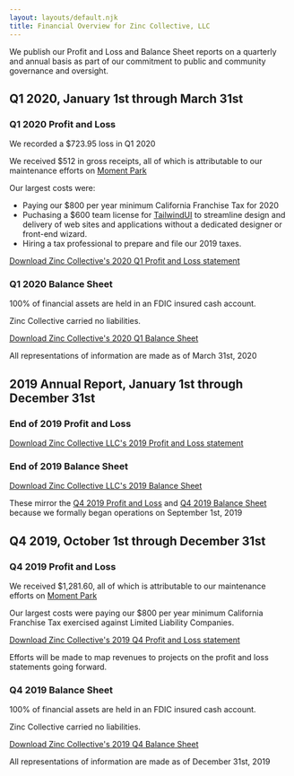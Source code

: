 ```yaml
---
layout: layouts/default.njk
title: Financial Overview for Zinc Collective, LLC
---
```

We publish our Profit and Loss and Balance Sheet reports on a quarterly and annual basis as part of our commitment to public and community governance and oversight.

## Q1 2020, January 1st through March 31st

### Q1 2020 Profit and Loss

We recorded a $723.95 loss in Q1 2020

We received $512 in gross receipts, all of which is attributable to our maintenance efforts on [Moment Park](https://www.momentpark.com/)

Our largest costs were:

*   Paying our $800 per year minimum California Franchise Tax for 2020
*   Puchasing a $600 team license for [TailwindUI](https://tailwindui.com/) to streamline design and delivery of web sites and applications without a dedicated designer or front-end wizard.
*   Hiring a tax professional to prepare and file our 2019 taxes.

[Download Zinc Collective's 2020 Q1 Profit and Loss statement](./2020-q1-profit-and-loss.pdf)

### Q1 2020 Balance Sheet

100% of financial assets are held in an FDIC insured cash account.

Zinc Collective carried no liabilities.

[Download Zinc Collective's 2020 Q1 Balance Sheet](./2020-q1-balance-sheet.pdf)

All representations of information are made as of March 31st, 2020

## 2019 Annual Report, January 1st through December 31st

### End of 2019 Profit and Loss

[Download Zinc Collective LLC's 2019 Profit and Loss statement](./2019-profit-and-loss.pdf)

### End of 2019 Balance Sheet

[Download Zinc Collective LLC's 2019 Balance Sheet](./2019-balance-sheet.pdf)

These mirror the [Q4 2019 Profit and Loss](#2019-q4-profit-and-loss) and [Q4 2019 Balance Sheet](#2019-q4-balance-sheet) because we formally began operations on September 1st, 2019

## Q4 2019, October 1st through December 31st

### Q4 2019 Profit and Loss

We received $1,281.60, all of which is attributable to our maintenance efforts on [Moment Park](https://www.momentpark.com/)

Our largest costs were paying our $800 per year minimum California Franchise Tax exercised against Limited Liability Companies.

[Download Zinc Collective's 2019 Q4 Profit and Loss statement](./2019-q4-profit-and-loss.pdf)

Efforts will be made to map revenues to projects on the profit and loss statements going forward.

### Q4 2019 Balance Sheet

100% of financial assets are held in an FDIC insured cash account.

Zinc Collective carried no liabilities.

[Download Zinc Collective's 2019 Q4 Balance Sheet](./2019-q4-balance-sheet.pdf)

All representations of information are made as of December 31st, 2019
